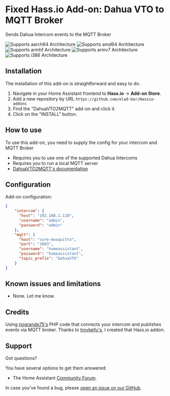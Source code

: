 # Fixed Hass.io Add-on: Dahua VTO to MQTT Broker

Sends Dahua Intercom events to the MQTT Broker

![Supports aarch64 Architecture][aarch64-shield] ![Supports amd64 Architecture][amd64-shield] ![Supports armhf Architecture][armhf-shield] ![Supports armv7 Architecture][armv7-shield] ![Supports i386 Architecture][i386-shield]

## Installation

The installation of this add-on is straightforward and easy to do.

1. Navigate in your Home Assistant frontend to **Hass.io** -> **Add-on Store**.
2. Add a new repository by URL `https://github.com/elad-bar/Hassio-addons`
3. Find the "DahuaVTO2MQTT" add-on and click it.
4. Click on the "INSTALL" button.

## How to use

To use this add-on, you need to supply the config for your intercom and MQTT Broker

- Requires you to use one of the supported Dahua Intercoms
- Requires you to run a local MQTT server
- [DahuaVTO2MQTT's documentation][documentation]


## Configuration

Add-on configuration:

```json
{
    "intercom": {
      "host": "192.168.1.110",
      "username": "admin",
      "password": "admin"
    },
    "mqtt": {
      "host": "core-mosquitto",
      "port": "1883",
      "username": "homeassistant",
      "password": "homeassistant",
      "topic_prefix": "DahuaVTO"
    }
}
```

## Known issues and limitations

- None. Let me know.

## Credits
Using [riogrande75's][original-author] PHP code that connects your intercom and publishes events via MQTT broker.
Thanks to [troykelly's][original-addon-author], I created that Hass.io addon.

## Support

Got questions?

You have several options to get them answered:
- The Home Assistant [Community Forum][forum].

In case you've found a bug, please [open an issue on our GitHub][issue].

[aarch64-shield]: https://img.shields.io/badge/aarch64-yes-green.svg
[amd64-shield]: https://img.shields.io/badge/amd64-yes-green.svg
[armhf-shield]: https://img.shields.io/badge/armhf-yes-green.svg
[armv7-shield]: https://img.shields.io/badge/armv7-yes-green.svg
[i386-shield]: https://img.shields.io/badge/i386-yes-green.svg
[forum]: https://community.home-assistant.io
[issue]: https://github.com/elad-bar/Hassio-addons/issues
[source-shield]: https://img.shields.io/badge/version-master-blue.svg
[source]: https://github.com/elad-bar/Dahua/tree/master
[original-author]: https://github.com/riogrande75/Dahua
[original-addon-author]: https://github.com/troykelly/
[documentation]: https://github.com/elad-bar/DahuaVTO2MQTT
